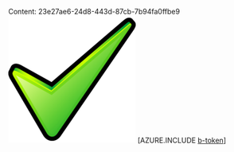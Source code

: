 Content: 23e27ae6-24d8-443d-87cb-7b94fa0ffbe9![image](c057082e-5f2b-4463-91d0-184db52c931f.png)
[AZURE.INCLUDE [b-token](3097370f-6c83-4b4e-bc86-ba82963b0a21.md)]
